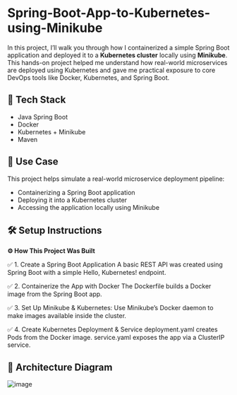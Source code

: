 # Spring-Boot-App-to-Kubernetes-using-Minikube

In this project, I’ll walk you through how I containerized a simple Spring Boot application and deployed it to a **Kubernetes cluster** locally using **Minikube**. This hands-on project helped me understand how real-world microservices are deployed using Kubernetes and gave me practical exposure to core DevOps tools like Docker, Kubernetes, and Spring Boot.

## 🧱 Tech Stack

- Java Spring Boot
- Docker
- Kubernetes + Minikube
- Maven
  
## 🎯 Use Case

This project helps simulate a real-world microservice deployment pipeline:
- Containerizing a Spring Boot application
- Deploying it into a Kubernetes cluster
- Accessing the application locally using Minikube

## 🛠️ Setup Instructions

**⚙️ How This Project Was Built**

✅ 1. Create a Spring Boot Application
A basic REST API was created using Spring Boot with a simple Hello, Kubernetes! endpoint.

✅ 2. Containerize the App with Docker
The Dockerfile builds a Docker image from the Spring Boot app.

✅ 3. Set Up Minikube & Kubernetes:
Use Minikube’s Docker daemon to make images available inside the cluster.

✅ 4. Create Kubernetes Deployment & Service
deployment.yaml creates Pods from the Docker image.
service.yaml exposes the app via a ClusterIP service.


## 🧱 Architecture Diagram

![image](https://github.com/user-attachments/assets/8c32dd88-2269-4784-ae6c-f8d75dda4f8d)



